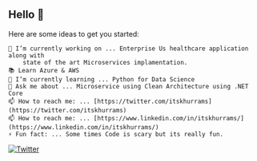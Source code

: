 ## Hello 👋

Here are some ideas to get you started:

    🔭 I’m currently working on ... Enterprise Us healthcare application along with 
        state of the art Microservices implamentation.
    📚 Learn Azure & AWS
    🌱 I’m currently learning ... Python for Data Science
    💬 Ask me about ... Microservice using Clean Architecture using .NET Core
    📫 How to reach me: ... [https://twitter.com/itskhurrams](https://twitter.com/itskhurrams)
    📫 How to reach me: ... [https://www.linkedin.com/in/itskhurrams/](https://www.linkedin.com/in/itskhurrams/)
    ⚡ Fun fact: ... Some times Code is scary but its really fun.

[![Twitter](https://img.shields.io/twitter/url/https/twitter.com/itskhurrams.svg?style=social&label=Follow%20itskhurrams)](https://twitter.com/itskhurrams)
